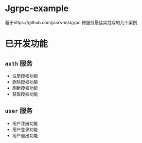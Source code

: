 # Jgrpc-example

基于https://github.com/janrs-io/Jgrpc 微服务最佳实践写的几个案例

# 已开发功能

## `auth` 服务

- 注册授权功能
- 删除授权功能
- 刷新授权功能
- 获取授权功能

## `user` 服务

- 用户注册功能
- 用户登录功能
- 用户退出功能